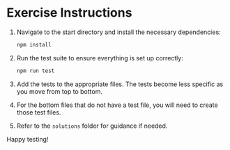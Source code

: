 # Exercise Instructions

1. Navigate to the start directory and install the necessary dependencies:
	```sh
	npm install
	```

2. Run the test suite to ensure everything is set up correctly:
	```sh
	npm run test
	```

3. Add the tests to the appropriate files. The tests become less specific as you move from top to bottom. 

4. For the bottom files that do not have a test file, you will need to create those test files.

5. Refer to the `solutions` folder for guidance if needed.

Happy testing!